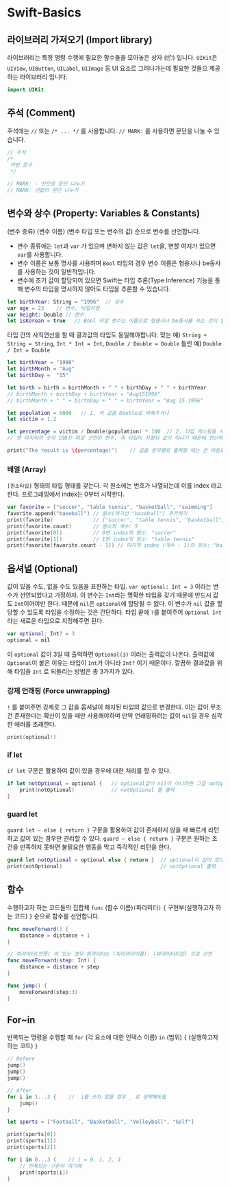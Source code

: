 # Swift-Basics

## 라이브러리 가져오기 (Import library)
라이브러리는 특정 명령 수행에 필요한 함수들을 모아놓은 상자 (📦) 입니다.
`UIKit`은 `UIView`, `UIButton`, `UILabel`, `UIImage` 등 UI 요소르 그려나가는데 필요한 것들으 제공하는 라이브러리 입니다.

```swift
import UIKit
```

## 주석 (Comment)
주석에는 `//` 또는 `/* ... */` 를 사용합니다. `// MARK:` 를 사용하면 문단을 나눌 수 있습니다.

```swift
// 주석
/*
 어떤 문구
 */

// MARK: - 선으로 문단 나누기
// MARK: 선없이 문단 나누기
```

## 변수와 상수 (Property: Variables & Constants)
(변수 종류) (변수 이름) (변수 타입 또는 변수의 값) 순으로 변수를 선언합니다.
- 변수 종류에는 `let`과 `var` 가 있으며 변하지 않는 값은 `let`을, 변할 여지가 있으면 `var`를 사용합니다.
- 변수 이름은 보통 명사를 사용하며 `Bool` 타입의 경우 변수 이름은 형용사나 be동사를 사용하는 것이 일반적입니다.
- 변수에 초기 값이 할당되어 있으면 Swift는 타입 추론(Type Inference) 기능을 통해 변수의 타입을 명시하지 않아도 타입을 추론할 수 있습니다.

```swift
let birthYear: String = "1996"  // 상수
var age = 23    // 변수, 타입지정
var height: Double // 변수
let isKorean = true   // Bool 타입 변수는 이름으로 형용사나 be동사를 쓰는 것이 일반적
```

타입 간의 사칙연산을 할 때 결과값의 타입도 동일해야합니다.
맞는 예) `String + String = String`, `Int * Int = Int`, `Double / Double = Double`
틀린 예) `Double / Int = Double`

```swift
let birthYear = "1996"
let birthMonth = "Aug"
let birthDay =  "15"

let birth = birth = birthMonth + " " + birthDay + " " + birthYear
// birthMonth + birthDay + birthYear = "Aug151996"
// birthMonth + " " + birthDay + " " + birthYear = "Aug 15 1996"
```

```swift
let population = 5000   // 1. 이 값을 Double로 바꿔주거나
let victim = 1.2

let percentage = victim / Double(population) * 100  // 2. 타입 캐스팅을 사용해 Int 값을 Double 타입으 바꿔주거나. 
// 맨 마지막의 숫자 100은 따로 선언된 변수, 즉 타입이 지정되 값이 아니기 때문에 연산하는 값과 결과값에 맞게 타입이 Int에서 Double로 바뀐다.

print("The result is \(percentage)")    // 값을 문자열로 출력할 때는 큰 따옴표(`"`) 사이에 `\(값)` 형태로 대입하면 된다.
```

### 배열 (Array)
`[원소타입]` 형태의 타입 형태를 갖는다. 각 원소에는 번호가 나열되는데 이를 index 라고 한다. 프로그래밍에서 index는 0부터 시작한다.

```swift
var favorite = ["soccer", "table tennis", "basketball", "swimming"]
favorite.append("baseball") // 원소(여기선 "baseball") 추가하기
print(favorite)             // ["soccer", "table tennis", "basketball", "swimming", "baseball"]
print(favorite.count)       // 원소의 개수: 5 
print(favorite[0])          // 0번 index의 원소: "soccer"
print(favorite[1])          // 1번 index의 원소: "table tennis"
print(favorite[favorite.count - 1]) // 마지막 index (개수 - 1)의 원소: "baseball"
```

## 옵셔널 (Optional)
값이 있을 수도, 없을 수도 있음을 표현하는 타입.
`var optional: Int = 3` 이라는 변수가 선언되었다고 가정하자. 이 변수는 `Int`라는 명확한 타입을 갖기 때문에 반드시 값도 `Int`이어야만 한다. 때문에 `nil`은 `optional`에 할당될 수 없다.
이 변수가 `nil` 값을 할당할 수 있도록 타입을 수정하는 것은 간단하다. 타입 끝에 `?`를 붙여주어 `Optional Int` 라는 새로운 타입으로 지정해주면 된다.

```swift
var optional: Int? = 3
optional = nil
```

이 `optional` 값이 3일 때 출력하면 `Optional(3)` 이라는 출력값이 나온다. 출력값에 `Optional`이 붙은 이유는 타입이 `Int`가 아니라 `Int?` 이기 때문이다. 깔끔하 결과값을 위해 타입을 `Int` 로 되돌리는 방법은 총 3가지가 있다.

### 강제 언래핑 (Force unwrapping)
`!` 를 붙여주면 강제로 그 값을 옵셔널이 해지된 타입의 값으로 변경한다. 이는 값이 무조건 존재한다는 확신이 있을 때만 사용해야하며 만약 언래핑하려는 값이 `nil`일 경우 심각한 에러를 초래한다.
```swift
print(optional!)
```

### if let
`if let` 구문은 활용하여 값이 있을 경우에 대한 처리를 할 수 있다.

```swift
if let notOptional = optional {   // optional값이 nil이 아니라면 그걸 notOptional 이라고 할 때(let) 
    print(notOptional)            // notOptional 를 출력
}
```

### guard let
`guard let ~ else { return }` 구문을 활용하여 값이 존재하지 않을 때 빠르게 리턴하고 값이 있는 경우만 관리할 수 있다. `guard ~ else { return }` 구문은 원하는 조건을 만족하지 못하면 불필요한 행동을 막고 즉각적인 리턴을 한다.

```swift
guard let notOptional = optional else { return }  // optional이 값이 있다면 그걸 notOptional 이라고 하고 아니면 즉각 리턴한다
print(notOptional)                                // notOptional 출력
```
## 함수
수행하고자 하는 코드들의 집합체
`func` (함수 이름)`(`파라미터`)` `{` 구현부(실행하고자 하는 코드) `}` 순으로 함수를 선언합니다.

```swift
func moveForward() {
    distance = distance + 1 
}

// 파라미터(인풋) 이 있는 경우 파라미터는 (파라미터이름): (파라미터타입) 으로 선언
func moveForward(step: Int) {
    distance = distance + step
}

func jump() {
    moveForward(step:3)
}
```

## For~in
반복되는 명령을 수행할 때
`for` (각 요소에 대한 인덱스 이름) `in` (범위) `{` (실행하고자 하는 코드) `}`

```swift
// Before
jump()
jump()
jump()

// After
for i in 1...3 {    //  i를 쓰지 않을 경우 _ 로 생략해도됨
    jump()
}
```

```swift
let sports = ["Football", "Basketball", "Volleyball", "Golf"]

print(sports[0])
print(sports[1])
print(sports[2])

for i in 0...3 {    // i = 0, 1, 2, 3
    // 반복되는 구문이 여기에
    print(sports[i])
}
```
